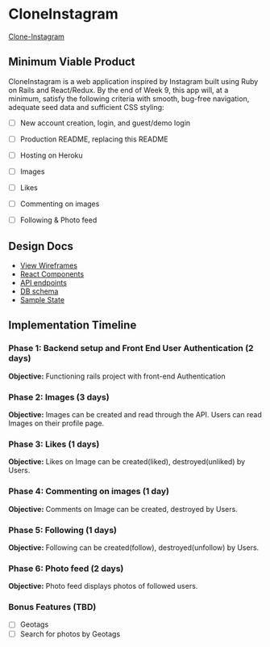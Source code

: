 # CloneInstagram

[Clone-Instagram](https://clone-stagram.herokuapp.com/#/)


## Minimum Viable Product

CloneInstagram is a web application inspired by Instagram built using Ruby on Rails and React/Redux. By the end of Week 9, this app will, at a minimum, satisfy the following criteria with smooth, bug-free navigation, adequate seed data and sufficient CSS styling:

- [ ] New account creation, login, and guest/demo login
- [ ] Production README, replacing this README
- [ ] Hosting on Heroku
- [ ] Images
- [ ] Likes
- [ ] Commenting on images
- [ ] Following & Photo feed


## Design Docs

* [View Wireframes](https://github.com/JaniceYR/clone_instagram/tree/master/docs/wireframes)
* [React Components](https://github.com/JaniceYR/clone_instagram/blob/master/docs/component-hierarchy.md)
* [API endpoints](https://github.com/JaniceYR/clone_instagram/blob/master/docs/api-endpoints.md)
* [DB schema](https://github.com/JaniceYR/clone_instagram/blob/master/docs/schema.md)
* [Sample State](https://github.com/JaniceYR/clone_instagram/blob/master/docs/sample-state.md)


## Implementation Timeline

### Phase 1: Backend setup and Front End User Authentication (2 days)

**Objective:** Functioning rails project with front-end Authentication

### Phase 2: Images (3 days)

**Objective:** Images can be created and read through the API. Users can read Images on their profile page.

### Phase 3: Likes (1 days)

**Objective:** Likes on Image can be created(liked), destroyed(unliked) by Users.

### Phase 4: Commenting on images (1 day)

**Objective:** Comments on Image can be created, destroyed by Users.

### Phase 5: Following (1 days)

**Objective:** Following can be created(follow), destroyed(unfollow) by Users.

### Phase 6: Photo feed (2 days)

**Objective:** Photo feed displays photos of followed users.


### Bonus Features (TBD)

- [ ] Geotags
- [ ] Search for photos by Geotags
